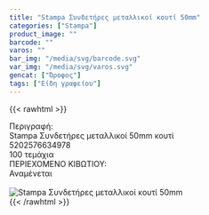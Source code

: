 ```yaml
---
title: "Stampa Συνδετήρες μεταλλικοί κουτί 50mm"
categories: ["Stampa"]
product_image: ""
barcode: ""
varos: ""
bar_img: "/media/svg/barcode.svg"
var_img: "/media/svg/varos.svg"
gencat: ["Όροφος"]
tags: ["Είδη γραφείου"]
---
```

{{< rawhtml >}}

<div class="sload689"><div class="product"><div id="sistatika">Περιγραφή:</div><div class="alltext">Stampa Συνδετήρες μεταλλικοί 50mm κουτί</div><div id="barcode"><div id="barimage1"></div><span id="bartext">5202576634978</span></div><div id="varos"><div id="temimg"></div><span id="varostext">100 τεμάχια</span></div><div id="kivotio">ΠΕΡΙΕΧΟΜΕΝΟ ΚΙΒΩΤΙΟΥ:<br>Αναμένεται</div><br><div class="pimg"><img alt="Stampa Συνδετήρες μεταλλικοί κουτί 50mm" title="Stampa Συνδετήρες μεταλλικοί κουτί 50mm" src="/media/images/stampa-syndethres-metallikoi-kouti-50mm.jpg"></div></div></div>
{{< /rawhtml >}}


